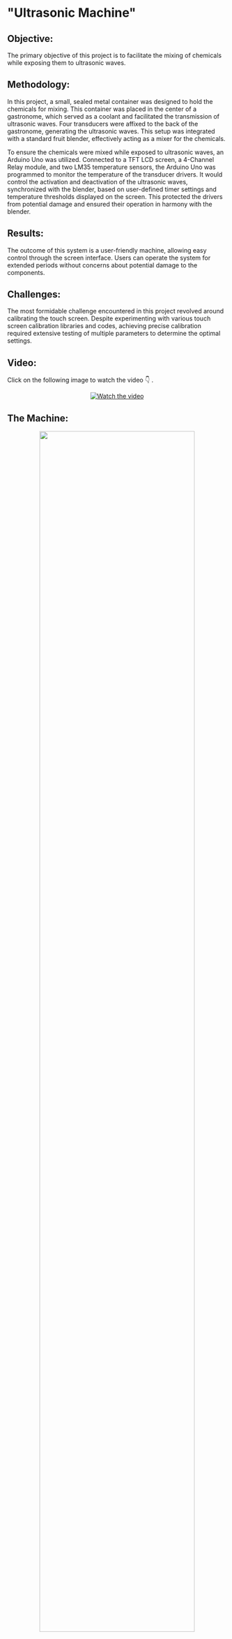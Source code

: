 # "Ultrasonic Machine"

## Objective:
The primary objective of this project is to facilitate the mixing of chemicals while exposing them to ultrasonic waves.

## Methodology:
In this project, a small, sealed metal container was designed to hold the chemicals for mixing. This container was placed in the center of a gastronome, which served as a coolant and facilitated the transmission of ultrasonic waves. Four transducers were affixed to the back of the gastronome, generating the ultrasonic waves. This setup was integrated with a standard fruit blender, effectively acting as a mixer for the chemicals.

To ensure the chemicals were mixed while exposed to ultrasonic waves, an Arduino Uno was utilized. Connected to a TFT LCD screen, a 4-Channel Relay module, and two LM35 temperature sensors, the Arduino Uno was programmed to monitor the temperature of the transducer drivers. It would control the activation and deactivation of the ultrasonic waves, synchronized with the blender, based on user-defined timer settings and temperature thresholds displayed on the screen. This protected the drivers from potential damage and ensured their operation in harmony with the blender.

## Results:
The outcome of this system is a user-friendly machine, allowing easy control through the screen interface. Users can operate the system for extended periods without concerns about potential damage to the components.

## Challenges:
The most formidable challenge encountered in this project revolved around calibrating the touch screen. Despite experimenting with various touch screen calibration libraries and codes, achieving precise calibration required extensive testing of multiple parameters to determine the optimal settings.

## Video:
Click on the following image to watch the video :point_down: .
<div align="center">
  
  [![Watch the video](https://img.youtube.com/vi/cr0KCuOyJqo/hqdefault.jpg)](https://www.youtube.com/embed/cr0KCuOyJqo)
</div>

## The Machine:
<p align="center" width="100%">
  <img width="84%" src="https://github.com/MoaRajj/Ultrasonic_Machine/assets/93192572/fc6189bf-35e2-4d08-9e0b-cb58196759e3">
  <img width="30%" src="https://github.com/MoaRajj/Ultrasonic_Machine/assets/93192572/e780085d-1e08-4af3-985c-a40ea0983f18">
  <img width="53%" src="https://github.com/MoaRajj/Ultrasonic_Machine/assets/93192572/94872993-cb58-4a56-9962-4e6f69d2bdf5">
</p>

## The Electrical Box:
<p align="center" width="100%">
  <img width="20%" src="https://github.com/MoaRajj/Ultrasonic_Machine/assets/93192572/e3b80be1-61e0-4879-af5b-be423293094e">
  <img width="35%" src="https://github.com/MoaRajj/Ultrasonic_Machine/assets/93192572/0c10e635-145b-43a5-a7e4-085ad515f48c">
  <img width="35%" src="https://github.com/MoaRajj/Ultrasonic_Machine/assets/93192572/d230de06-64bf-4c34-af0c-13f267f9cc97">
</p>
<p align="center" width="100%">
  <img width="50%" src="https://github.com/MoaRajj/Ultrasonic_Machine/assets/93192572/003b89fb-e32e-4119-8bc6-3b0389b5081d">
</p>
<p align="center" width="100%">
  <img width="24%" src="https://github.com/MoaRajj/Ultrasonic_Machine/assets/93192572/28759451-b3d6-46dd-9c17-437ccd83aba1">
  <img width="24%" src="https://github.com/MoaRajj/Ultrasonic_Machine/assets/93192572/2af75ab4-1dee-4d57-95f0-60dc877c0d4d">
  <img width="42%" src="https://github.com/MoaRajj/Ultrasonic_Machine/assets/93192572/544ea874-71ee-423d-8872-5fd369c07076">
</p>

## Screen User Interface:
<p align="center" width="100%">
  <img width="50%" src="https://github.com/MoaRajj/Ultrasonic_Machine/assets/93192572/5c7e9e26-ee86-4903-9943-211133c580d4">
</p>

## Computer User Interface:
<p align="center">
  <img src="https://github.com/MoaRajj/Ultrasonic_Machine/assets/93192572/c841ea02-ca96-4d81-919e-33f01726dc49">
</p>
